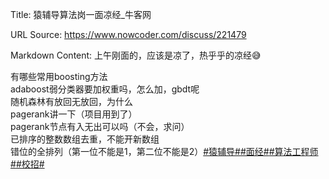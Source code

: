 Title: 猿辅导算法岗一面凉经_牛客网

URL Source: https://www.nowcoder.com/discuss/221479

Markdown Content:
上午刚面的，应该是凉了，热乎乎的凉经😅

有哪些常用boosting方法  
adaboost弱分类器要加权重吗，怎么加，gbdt呢  
随机森林有放回无放回，为什么  
pagerank讲一下（项目用到了）  
pagerank节点有入无出可以吗（不会，求问）  
已排序的整数数组去重，不能开新数组  
错位的全排列（第一位不能是1，第二位不能是2）[#猿辅导#](https://www.nowcoder.com/enterprise/758/discussion)[#面经#](https://www.nowcoder.com/creation/subject/928d551be73f40db82c0ed83286c8783)[#算法工程师#](https://www.nowcoder.com/creation/subject/146d543971d045ba84b4b8a4dd573fff)[#校招#](https://www.nowcoder.com/creation/subject/d09b966a380b45ddaba9dc5a6bd5ee19)

